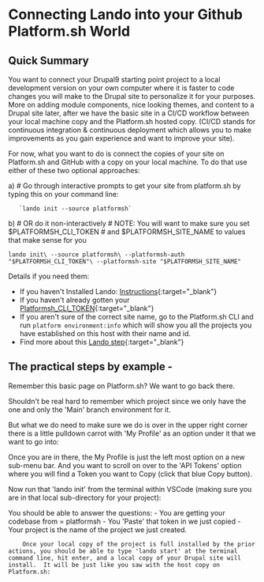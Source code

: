 
# Connecting Lando into your Github Platform.sh World 

## Quick Summary
You want to connect your Drupal9 starting point project to a local development version on your own computer where it is faster to code changes you will make to the Drupal site to personalize it for your purposes.  More on adding module components, nice looking themes, and content to a Drupal site later, after we have the basic site in a CI/CD workflow between your local machine copy and the Platform.sh hosted copy.  (CI/CD stands for continuous integration & continuous deployment which allows you to make improvements as you gain experience and want to improve your site).


For now, what you want to do is connect the copies of your site on Platform.sh and GitHub with a copy on your local machine.  To do that use either of these two optional approaches:

a) # Go through interactive prompts to get your site from platform.sh by typing this on your command line:

       `lando init --source platformsh`

b) # OR do it non-interactively
    # NOTE: You will want to make sure you set $PLATFORMSH_CLI_TOKEN
    # and $PLATFORMSH_SITE_NAME to values that make sense for you

`lando init\
  --source platformsh\
  --platformsh-auth "$PLATFORMSH_CLI_TOKEN"\
  --platformsh-site "$PLATFORMSH_SITE_NAME"`


Details if you need them:
* If you haven't Installed Lando: [Instructions](https://docs.lando.dev/basics/installation.html#system-requirements){:target="_blank"}
* If you haven't already gotten your [Platformsh_CLI_TOKEN](https://docs.platform.sh/development/cli/api-tokens.html#get-a-token){:target="_blank"}
* If you aren't sure of the correct site name, go to the Platform.sh CLI and run `platform environment:info` which will show you all the projects you have established on this host with their name and id.
* Find more about this [Lando step](https://docs.lando.dev/platformsh/getting-started.html#quick-start){:target="_blank"}

## The practical steps by example -

Remember this basic page on Platform.sh?  We want to go back there.




Shouldn't be real hard to remember which project since we only have the one and only the 'Main' branch environment for it. 





But what we do need to make sure we do is over in the upper right corner there is a little pulldown carrot with 'My Profile' as an option under it that we want to go into:





Once you are in there, the My Profile is just the left most option on a new sub-menu bar.  And you want to scroll on over to the 'API Tokens' option where you will find a Token you want to Copy (click that blue Copy button).





Now run that 'lando init' from the terminal within VSCode (making sure you are in that local sub-directory for your project):





You should be able to answer the questions:
        - You are getting your codebase from = platformsh
        - You 'Paste' that token in we just copied
        -  Your project is the name of the project we just created.
        
        Once your local copy of the project is full installed by the prior actions, you should be able to type 'lando start' at the terminal command line, hit enter, and a local copy of your Drupal site will install.  It will be just like you saw with the host copy on Platform.sh:        





